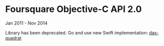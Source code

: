 # Foursquare Objective-C API 2.0

Jan 2011 - Nov 2014

Library has been deprecated. Go and use new Swift implementation: [das-quadrat](https://github.com/Constantine-Fry/das-quadrat)